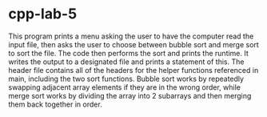 # cpp-lab-5
This program prints a menu asking the user to have the computer read the input file, then asks the user to choose between bubble sort and merge sort to sort the file. The code
then performs the sort and prints the runtime. It writes the output to a designated file and prints a statement of this. The header file contains all of the headers for the helper functions referenced in main, including the two sort functions. Bubble sort works by repeatedly swapping adjacent array elements if they are in the wrong order, while merge sort works by dividing the array into 2 subarrays and then merging them back together in order.
